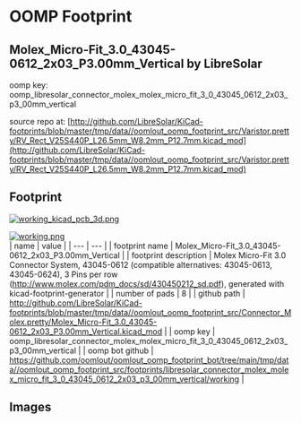 # OOMP Footprint  
## Molex_Micro-Fit_3.0_43045-0612_2x03_P3.00mm_Vertical  by LibreSolar  
  
oomp key: oomp_libresolar_connector_molex_molex_micro_fit_3_0_43045_0612_2x03_p3_00mm_vertical  
  
source repo at: [http://github.com/LibreSolar/KiCad-footprints/blob/master/tmp/data//oomlout_oomp_footprint_src/Varistor.pretty/RV_Rect_V25S440P_L26.5mm_W8.2mm_P12.7mm.kicad_mod](http://github.com/LibreSolar/KiCad-footprints/blob/master/tmp/data//oomlout_oomp_footprint_src/Varistor.pretty/RV_Rect_V25S440P_L26.5mm_W8.2mm_P12.7mm.kicad_mod)  
## Footprint  
  
[![working_kicad_pcb_3d.png](working_kicad_pcb_3d_600.png)](working_kicad_pcb_3d.png)  
  
[![working.png](working_600.png)](working.png)  
| name | value | 
| --- | --- | 
| footprint name | Molex_Micro-Fit_3.0_43045-0612_2x03_P3.00mm_Vertical | 
| footprint description | Molex Micro-Fit 3.0 Connector System, 43045-0612 (compatible alternatives: 43045-0613, 43045-0624), 3 Pins per row (http://www.molex.com/pdm_docs/sd/430450212_sd.pdf), generated with kicad-footprint-generator | 
| number of pads | 8 | 
| github path | http://github.com/LibreSolar/KiCad-footprints/blob/master/tmp/data//oomlout_oomp_footprint_src/Connector_Molex.pretty/Molex_Micro-Fit_3.0_43045-0612_2x03_P3.00mm_Vertical.kicad_mod | 
| oomp key | oomp_libresolar_connector_molex_molex_micro_fit_3_0_43045_0612_2x03_p3_00mm_vertical | 
| oomp bot github | https://github.com/oomlout/oomlout_oomp_footprint_bot/tree/main/tmp/data//oomlout_oomp_footprint_src/footprints/libresolar_connector_molex_molex_micro_fit_3_0_43045_0612_2x03_p3_00mm_vertical/working | 
## Images  
